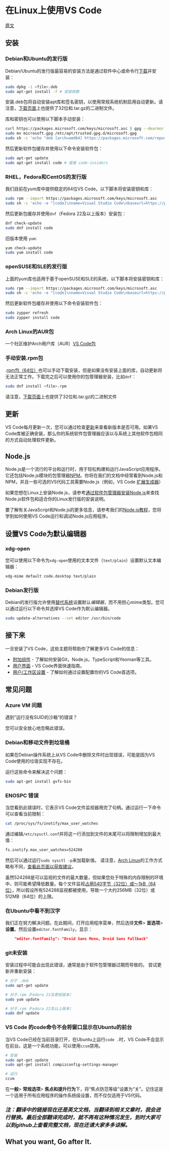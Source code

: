 # 在Linux上使用VS Code

[原文](https://code.visualstudio.com/docs/setup/linux)

## 安装

### Debian和Ubuntu的发行版

Debian/Ubuntu的发行版最容易的安装方法是通过软件中心或命令行[下载](https://go.microsoft.com/fwlink/?LinkID=760868)并安装：

```bash
sudo dpkg -i <file>.deb
sudo apt-get install -f # 安装依赖
```

安装.deb包将自动安装apt库和签名密钥，以使用常规系统机制启用自动更新。请注意，[下载页面](https://code.visualstudio.com/Download)上也提供了32位和.tar.gz的二进制文件。

库和密钥也可以使用以下脚本手动安装：

```bash
curl https://packages.microsoft.com/keys/microsoft.asc | gpg --dearmor > microsoft.gpg
sudo mv microsoft.gpg /etc/apt/trusted.gpg.d/microsoft.gpg
sudo sh -c 'echo "deb [arch=amd64] https://packages.microsoft.com/repos/vscode stable main" > /etc/apt/sources.list.d/vscode.list'
```

然后更新软件包缓存并使用以下命令安装软件包：

```bash
sudo apt-get update
sudo apt-get install code # 或者 code-insiders
```

### RHEL，Fedora和CentOS的发行版

我们目前在yum库中提供稳定的64位VS Code，以下脚本将安装密钥和库：

```bash
sudo rpm --import https://packages.microsoft.com/keys/microsoft.asc
sudo sh -c 'echo -e "[code]\nname=Visual Studio Code\nbaseurl=https://packages.microsoft.com/yumrepos/vscode\nenabled=1\ngpgcheck=1\ngpgkey=https://packages.microsoft.com/keys/microsoft.asc" > /etc/yum.repos.d/vscode.repo'
```

然后更新包缓存并使用`dnf`（Fedora 22及以上版本）安装包：

```bash
dnf check-update
sudo dnf install code
```

旧版本使用 `yum`:

```bash
yum check-update
sudo yum install code
```

### openSUSE和SLE的发行版

上面的yum库也适用于基于openSUSE和SLE的系统，以下脚本将安装密钥和库：

```bash
sudo rpm --import https://packages.microsoft.com/keys/microsoft.asc
sudo sh -c 'echo -e "[code]\nname=Visual Studio Code\nbaseurl=https://packages.microsoft.com/yumrepos/vscode\nenabled=1\ntype=rpm-md\ngpgcheck=1\ngpgkey=https://packages.microsoft.com/keys/microsoft.asc" > /etc/zypp/repos.d/vscode.repo'
```

然后更新软件包缓存并使用以下命令安装软件包：

```bash
sudo zypper refresh
sudo zypper install code
```

### Arch Linux的AUR包

一个社区维护Arch用户库（AUR）[VS Code包](https://aur.archlinux.org/packages/visual-studio-code)

### 手动安装.rpm包 

.[rpm包（64位）](https://go.microsoft.com/fwlink/?LinkID=760867)也可以手动下载安装，但是如果没有安装上面的库，自动更新将无法正常工作。下载完之后可以使用你的包管理器安装，比如`dnf`：

```bash
sudo dnf install <file>.rpm
```

请注意，[下载页面](https://code.visualstudio.com/Download)上也提供了32位和.tar.gz的二进制文件

## 更新

VS Code每月更新一次，您可以通过检查[更新](https://code.visualstudio.com/updates)来查看新版本是否可用。如果VS Code库被正确安装，那么你的系统软件包管理器应该以与系统上其他软件包相同的方式自动处理软件更新。

## Node.js

Node.js是一个流行的平台和运行时，用于轻松构建和运行JavaScript应用程序。它还包括Node.js模块的包管理器[NPM](https://www.npmjs.com/)。你将在我们的文档中经常看到Node.js和NPM，并且一些可选的VS代码工具需要Node.js（例如，VS Code [扩展生成器](https://code.visualstudio.com/docs/extensions/yocode)）

如果您想在Linux上安装Node.js，请参考[通过软件包管理器安装Node.js](（https://nodejs.org/en/download/package-manager)来查找Node.js软件包和适合你的Linux发行版的安装说明。

要了解有关JavaScript和Node.js的更多信息，请参考我们的[Node.js教程](https://code.visualstudio.com/docs/nodejs/nodejs-tutoria)，您将学到如何使用VS Code运行和调试Node.js应用程序。

## 设置VS Code为默认编辑器

### xdg-open

您可以使用以下命令为`xdg-open`使用的文本文件（`text/plain`）设置默认文本编辑器：

```bash
xdg-mime default code.desktop text/plain
```

### Debian发行版

Debian的发行版允许使用[替代系统](https://wiki.debian.org/DebianAlternatives)设置默认*编辑器*，而不用担心mime类型。您可以通过运行以下命令并选择VS Code作为默认编辑器。

```bash
sudo update-alternatives --set editor /usr/bin/code
```

## 接下来

一旦安装了VS Code，这些主题将帮助你了解更多VS Code的信息：

* [附加组件](https://code.visualstudio.com/docs/setup/additional-components) - 了解如何安装Git，Node.js，TypeScript和Yeoman等工具。
* [用户界面](https://code.visualstudio.com/docs/getstarted/userinterface) - VS Code界面快速指南。
* [用户/工作区设置](https://code.visualstudio.com/docs/getstarted/settings) - 了解如何通过设置配置你的VS Code首选项。

## 常见问题

### Azure VM 问题

遇到”运行没有SUID的沙箱“的错误？

您可以安全放心地忽略此错误。

### Debian和移动文件到垃圾桶

如果在Debian操作系统上从VS Code中删除文件时出现错误，可能是因为VS Code使用的垃圾实现不存在。

运行这些命令来解决这个问题：

```bash
sudo apt-get install gvfs-bin
```

### ENOSPC 错误

当您看到此错误时，它表示VS Code文件监视器用完了句柄。通过运行一下命令可以查看当前限制：

```bash
cat /proc/sys/fs/inotify/max_user_watches
```

通过编辑`/etc/sysctl.conf`并将这一行添加到文件的末尾可以将限制增加到最大值：

```bash
fs.inotify.max_user_watches=524288
```

然后可以通过运行`sudo sysctl -p`来加载新值。 请注意，[Arch Linux](https://www.archlinux.org/)的工作方式略有不同，[查看此页面以获取建议](https://github.com/guard/listen/wiki/Increasing-the-amount-of-inotify-watchers)。

虽然524288是可以监视的文件的最大数量，但如果您处于特殊的内存限制的环境中，则可能希望降低数量。每个文件监视[占用540字节（32位）或〜1kB（64位）](https://stackoverflow.com/a/7091897/1156119)，所以假设所有524288监视都被使用，导致一个大约256MB（32位）或512MB（64位）的上限。

### 在Ubuntu中看不到汉字

我们正在努力解决问题。在此期间，打开应用程序菜单，然后选择**文件**> **首选项**> **设置**。然后设置`editor.fontFamily`，显示：

```json
    "editor.fontFamily": "Droid Sans Mono, Droid Sans Fallback"
```

### git未安装

安装过程中可能会出现此错误，通常是由于软件包管理器过期而导致的。 尝试更新并重新安装：

```bash
# 对于 .deb
sudo apt-get update

# 对于.rpm（Fedora 21及更低版本）
sudo yum update

# 对于.rpm（Fedora 22及以上版本）
sudo dnf update
```

### VS Code 的code命令不会将窗口显示在Ubuntu的前台

当VS Code已经在当前目录打开，在Ubuntu上运行`code .`时，VS Code不会显示在前台。这是一个系统功能，可以使用`ccsm`禁用。

```bash
# 安装
sudo apt-get update
sudo apt-get install compizconfig-settings-manager

# 运行
ccsm
```

在**一般**> **常规选项**> **焦点和提升行为**下，将“焦点防范等级”设置为“关”。记住这是一个适用于所有应用程序的操作系统级设置，而不仅仅适用于VS代码。

### *注：翻译中的链接现在还是英文文档，当翻译到相关文章时，我会进行替换。最后全部翻译完成时，就不再有这种情况发生，到时大家可以到github上查看完整文档，现在还请大家多多谅解。*

## **What you want, Go after It.**